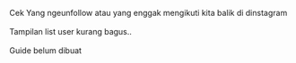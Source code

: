 Cek Yang ngeunfollow atau yang enggak mengikuti kita balik di dinstagram
<br></br>
Tampilan list user kurang bagus..
 <br></br>
Guide belum dibuat 
